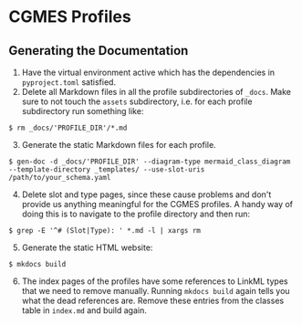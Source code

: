 # CGMES Profiles

## Generating the Documentation
1. Have the virtual environment active which has the dependencies in `pyproject.toml` satisfied.
2. Delete all Markdown files in all the profile subdirectories of `_docs`. Make sure to not touch the `assets` subdirectory, i.e. for each profile subdirectory run something like:
```shell
$ rm _docs/'PROFILE_DIR'/*.md
```
3. Generate the static Markdown files for each profile.
```shell
$ gen-doc -d _docs/'PROFILE_DIR' --diagram-type mermaid_class_diagram --template-directory _templates/ --use-slot-uris /path/to/your_schema.yaml
```
4. Delete slot and type pages, since these cause problems and don't provide us anything meaningful for the CGMES profiles. A handy way of doing this is to navigate to the profile directory and then run:
```shell
$ grep -E '^# (Slot|Type): ' *.md -l | xargs rm
```
5. Generate the static HTML website:
```shell
$ mkdocs build
```
6. The index pages of the profiles have some references to LinkML types that we need to remove manually. Running `mkdocs build` again tells you what the dead references are. Remove these entries from the classes table in `index.md` and build again.
